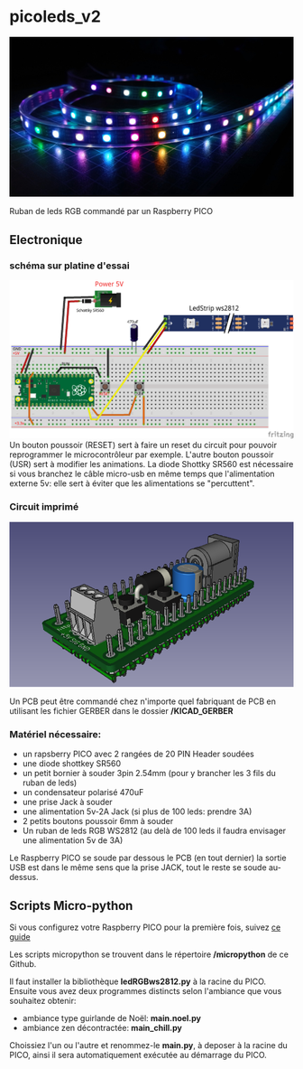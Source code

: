# picoleds_v2

![picoleds](_docs/picoled.jpg)

Ruban de leds RGB commandé par un Raspberry PICO

## Electronique

### schéma sur platine d'essai
![fritzing](_docs/picoLeds_v2_fritzing.png)
Un bouton poussoir (RESET) sert à faire un reset du circuit pour pouvoir reprogrammer le microcontrôleur par exemple.
L'autre bouton poussoir (USR) sert à modifier les animations. La diode Shottky SR560 est nécessaire si vous branchez le câble micro-usb en même temps que l'alimentation externe 5v: elle sert à éviter que les alimentations se "percuttent".


### Circuit imprimé
![PCB](_docs/PCB.png)

Un PCB peut être commandé chez n'importe quel fabriquant de PCB en utilisant les fichier GERBER dans le dossier **/KICAD_GERBER**

### Matériel nécessaire:
* un rapsberry PICO avec 2 rangées de 20 PIN Header soudées
* une diode shottkey SR560
* un petit bornier à souder 3pin 2.54mm (pour y brancher les 3 fils du ruban de leds)
* un condensateur polarisé 470uF
* une prise Jack à souder
* une alimentation 5v-2A Jack (si plus de 100 leds: prendre 3A)
* 2 petits boutons poussoir 6mm à souder
* Un ruban de leds RGB WS2812 (au delà de 100 leds il faudra envisager une alimentation 5v de 3A)

Le Raspberry PICO se soude par dessous le PCB (en tout dernier) la sortie USB est dans le même sens que la prise JACK, tout le reste se soude au-dessus.

## Scripts Micro-python

Si vous configurez votre Raspberry PICO pour la première fois, suivez [ce guide](https://www.papsdroid.fr/post/hello-pico)

Les scripts micropython se trouvent dans le répertoire **/micropython** de ce Github.

Il faut installer la bibliothèque **ledRGBws2812.py** à la racine du PICO.
Ensuite vous avez deux programmes distincts selon l'ambiance que vous souhaitez obtenir:

* ambiance type guirlande de Noël: **main.noel.py**
* ambiance zen décontractée: **main_chill.py**

Choissiez l'un ou l'autre et renommez-le **main.py**, à deposer à la racine du PICO, ainsi il sera automatiquement exécutée au démarrage du PICO.
